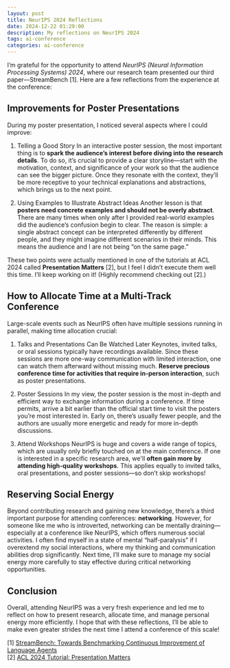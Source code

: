 ```yaml
---
layout: post
title: NeurIPS 2024 Reflections
date: 2024-12-22 01:29:00
description: My reflections on NeurIPS 2024
tags: ai-conference
categories: ai-conference
---
```


I’m grateful for the opportunity to attend *NeurIPS (Neural Information Processing Systems) 2024*, where our research team presented our third paper—StreamBench [1]. Here are a few reflections from the experience at the conference:

## Improvements for Poster Presentations
During my poster presentation, I noticed several aspects where I could improve:

1. Telling a Good Story
In an interactive poster session, the most important thing is to **spark the audience’s interest before diving into the research details**. To do so, it’s crucial to provide a clear storyline—start with the motivation, context, and significance of your work so that the audience can see the bigger picture. Once they resonate with the context, they’ll be more receptive to your technical explanations and abstractions, which brings us to the next point.

2. Using Examples to Illustrate Abstract Ideas
Another lesson is that **posters need concrete examples and should not be overly abstract**. There are many times when only after I provided real-world examples did the audience’s confusion begin to clear. The reason is simple: a single abstract concept can be interpreted differently by different people, and they might imagine different scenarios in their minds. This means the audience and I are not being “on the same page.”

These two points were actually mentioned in one of the tutorials at ACL 2024 called **Presentation Matters** [2], but I feel I didn’t execute them well this time. I’ll keep working on it! (Highly recommend checking out [2].)

## How to Allocate Time at a Multi-Track Conference
Large-scale events such as NeurIPS often have multiple sessions running in parallel, making time allocation crucial:

1. Talks and Presentations Can Be Watched Later
Keynotes, invited talks, or oral sessions typically have recordings available. Since these sessions are more one-way communication with limited interaction, one can watch them afterward without missing much. **Reserve precious conference time for activities that require in-person interaction**, such as poster presentations.

2. Poster Sessions
In my view, the poster session is the most in-depth and efficient way to exchange information during a conference. If time permits, arrive a bit earlier than the official start time to visit the posters you’re most interested in. Early on, there’s usually fewer people, and the authors are usually more energetic and ready for more in-depth discussions.

3. Attend Workshops
NeurIPS is huge and covers a wide range of topics, which are usually only briefly touched on at the main conference. If one is interested in a specific research area, we'll **often gain more by attending high-quality workshops**. This applies equally to invited talks, oral presentations, and poster sessions—so don’t skip workshops!

## Reserving Social Energy
Beyond contributing research and gaining new knowledge, there’s a third important purpose for attending conferences: **networking**. However, for someone like me who is introverted, networking can be mentally draining—especially at a conference like NeurIPS, which offers numerous social activities. I often find myself in a state of mental “half-paralysis” if I overextend my social interactions, where my thinking and communication abilities drop significantly. Next time, I’ll make sure to manage my social energy more carefully to stay effective during critical networking opportunities.

## Conclusion
Overall, attending NeurIPS was a very fresh experience and led me to reflect on how to present research, allocate time, and manage personal energy more efficiently. I hope that with these reflections, I’ll be able to make even greater strides the next time I attend a conference of this scale!

[1] [StreamBench: Towards Benchmarking Continuous Improvement of Language Agents](https://arxiv.org/abs/2406.08747)<br>
[2] [ACL 2024 Tutorial: Presentation Matters](https://drive.google.com/file/d/1Mv2YvVIqDJtdVOZ4HKF2RzPHSk3MX8s6/view)
